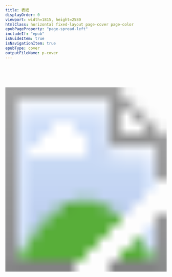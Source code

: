 ```yaml
---
title: 表紙
displayOrder: 0
viewport: width=1815, height=2580
htmlClass: horizontal fixed-layout page-cover page-color
epubPageProperty: "page-spread-left"
includeIf: "epub"
isGuideItem: true
isNavigationItem: true
epubType: cover
outputFileName: p-cover
---
```


<svg xmlns="http://www.w3.org/2000/svg" version="1.1"
 xmlns:xlink="http://www.w3.org/1999/xlink"
 width="100%" height="100%" viewBox="0 0 1815 2580" role="img" aria-label="カバー"><image width="1815" height="2580" xlink:href="../image/cover.jpg"/></svg>